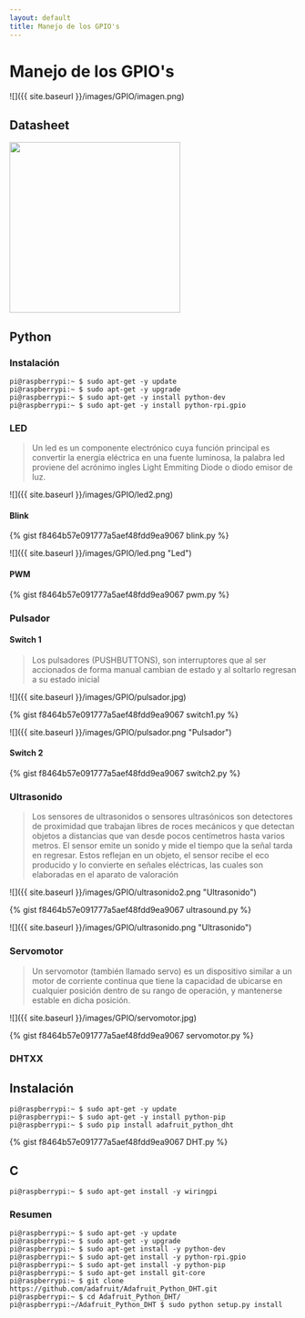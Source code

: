 ```yaml
---
layout: default
title: Manejo de los GPIO's
---
```


# Manejo de los GPIO's


![]({{ site.baseurl }}/images/GPIO/imagen.png)


## Datasheet

<img src ="{{ site.baseurl }}/images/GPIO/rpio-gpio.png" width="300" align="center" />

## Python

### Instalación
```console
pi@raspberrypi:~ $ sudo apt-get -y update
pi@raspberrypi:~ $ sudo apt-get -y upgrade
pi@raspberrypi:~ $ sudo apt-get -y install python-dev
pi@raspberrypi:~ $ sudo apt-get -y install python-rpi.gpio
```

### LED

> Un led es un componente electrónico cuya función principal es convertir la energía eléctrica en una fuente luminosa, la palabra led proviene del acrónimo ingles Light Emmiting Diode o diodo emisor de luz.

![]({{ site.baseurl }}/images/GPIO/led2.png)

#### Blink

{% gist f8464b57e091777a5aef48fdd9ea9067 blink.py %}

![]({{ site.baseurl }}/images/GPIO/led.png "Led")

#### PWM

{% gist f8464b57e091777a5aef48fdd9ea9067 pwm.py %}


### Pulsador

#### Switch 1

>Los pulsadores (PUSHBUTTONS), son interruptores que al ser accionados de forma manual cambian de estado y al soltarlo regresan a su estado inicial


![]({{ site.baseurl }}/images/GPIO/pulsador.jpg)

{% gist f8464b57e091777a5aef48fdd9ea9067 switch1.py %}

![]({{ site.baseurl }}/images/GPIO/pulsador.png "Pulsador")

#### Switch 2

{% gist f8464b57e091777a5aef48fdd9ea9067 switch2.py %}

### Ultrasonido

> Los sensores de ultrasonidos o sensores ultrasónicos son detectores de proximidad que trabajan libres de roces mecánicos y que detectan objetos a distancias que van desde pocos centímetros hasta varios metros. El sensor emite un sonido y mide el tiempo que la señal tarda en regresar. Estos reflejan en un objeto, el sensor recibe el eco producido y lo convierte en señales eléctricas, las cuales son elaboradas en el aparato de valoración

![]({{ site.baseurl }}/images/GPIO/ultrasonido2.png "Ultrasonido")

{% gist f8464b57e091777a5aef48fdd9ea9067 ultrasound.py %}

![]({{ site.baseurl }}/images/GPIO/ultrasonido.png "Ultrasonido")

### Servomotor
> Un servomotor (también llamado servo) es un dispositivo similar a un motor de corriente continua que tiene la capacidad de ubicarse en cualquier posición dentro de su rango de operación, y mantenerse estable en dicha posición.

![]({{ site.baseurl }}/images/GPIO/servomotor.jpg)

{% gist f8464b57e091777a5aef48fdd9ea9067 servomotor.py %}


### DHTXX

## Instalación

```console
pi@raspberrypi:~ $ sudo apt-get -y update
pi@raspberrypi:~ $ sudo apt-get -y install python-pip
pi@raspberrypi:~ $ sudo pip install adafruit_python_dht
```

{% gist f8464b57e091777a5aef48fdd9ea9067 DHT.py %}

## C

```console
pi@raspberrypi:~ $ sudo apt-get install -y wiringpi
```

### Resumen

```console
pi@raspberrypi:~ $ sudo apt-get -y update
pi@raspberrypi:~ $ sudo apt-get -y upgrade
pi@raspberrypi:~ $ sudo apt-get install -y python-dev
pi@raspberrypi:~ $ sudo apt-get install -y python-rpi.gpio
pi@raspberrypi:~ $ sudo apt-get install -y python-pip
pi@raspberrypi:~ $ sudo apt-get install git-core
pi@raspberrypi:~ $ git clone https://github.com/adafruit/Adafruit_Python_DHT.git
pi@raspberrypi:~ $ cd Adafruit_Python_DHT/
pi@raspberrypi:~/Adafruit_Python_DHT $ sudo python setup.py install
```
